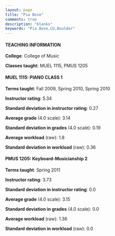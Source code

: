 ```yaml
---
layout: page
title: "Pia Bose" 
comments: true
description: "blanks"
keywords: "Pia Bose,CU,Boulder"
---
```

<head>
<script src="https://ajax.googleapis.com/ajax/libs/jquery/2.1.3/jquery.min.js"></script>
<script src="https://dl.dropboxusercontent.com/s/pc42nxpaw1ea4o9/highcharts.js?dl=0"></script>
<!-- <script src="../assets/js/highcharts.js"></script> -->
<style type="text/css">@font-face {
	font-family: "Bebas Neue";
	src: url(https://www.filehosting.org/file/details/544349/BebasNeue Regular.otf) format("opentype");
	}
	h1.Bebas { 
		font-family: "Bebas Neue", Verdana, Tahoma;
	}
</style>
</head>
	   
#### TEACHING INFORMATION

**College**: College of Music

**Classes taught**: MUEL 1115, PMUS 1205

#### MUEL 1115: PIANO CLASS 1

**Terms taught**: Fall 2009, Spring 2010, Spring 2010

**Instructor rating**: 5.34

**Standard deviation in instructor rating**: 0.27

**Average grade** (4.0 scale): 3.14

**Standard deviation in grades** (4.0 scale): 0.19

**Average workload** (raw): 1.8

**Standard deviation in workload** (raw): 0.36

#### PMUS 1205: Keyboard-Musicianship 2

**Terms taught**: Spring 2011

**Instructor rating**: 3.73

**Standard deviation in instructor rating**: 0.0

**Average grade** (4.0 scale): 3.15

**Standard deviation in grades** (4.0 scale): 0.0

**Average workload** (raw): 1.36

**Standard deviation in workload** (raw): 0.0

